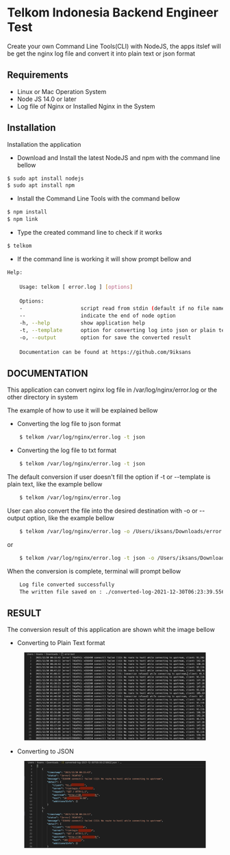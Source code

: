 # Telkom Indonesia Backend Engineer Test 

Create your own Command Line Tools(CLI) with NodeJS,
the apps itslef will be get the nginx log file and convert it into plain text or json format

## Requirements
- Linux or Mac Operation System
- Node JS 14.0 or later
- Log file of Nginx or Installed Nginx in the System

## Installation
Installation the application

- Download and Install the latest NodeJS and npm with the command line bellow
```bash
$ sudo apt install nodejs
$ sudo apt install npm
```

- Install the Command Line Tools with the command bellow

```bash
$ npm install
$ npm link
```

- Type the created command line to check if it works
```bash
$ telkom
```
- If the command line is working it will show prompt bellow and

```bash
Help:

    Usage: telkom [ error.log ] [options] 

    Options:
    -                   script read from stdin (default if no file name is provided, interactive mode if a tty)
    --                  indicate the end of node option
    -h, --help          show application help
    -t, --template      option for converting log into json or plain text, if empty the default is plain text
    -o, --output        option for save the converted result

    Documentation can be found at https://github.com/9iksans
```

## DOCUMENTATION

This application can convert nginx log file in /var/log/nginx/error.log or the other directory in system

The example of how to use it will be explained bellow

- Converting the log file to json format
```bash
    $ telkom /var/log/nginx/error.log -t json
```

- Converting the log file to txt format
```bash
    $ telkom /var/log/nginx/error.log -t json
```

The default conversion if user doesn't fill the option if -t or --template is plain text, like the example bellow

```bash
    $ telkom /var/log/nginx/error.log 
```

User can also convert the file into the desired destination with -o or --output option, like the example bellow


```bash
    $ telkom /var/log/nginx/error.log -o /Users/iksans/Downloads/error.text
```
or 

```bash
    $ telkom /var/log/nginx/error.log -t json -o /Users/iksans/Downloads/error.json
```

When the conversion is complete, terminal will prompt bellow

```bash
    Log file converted successfully
    The written file saved on : ./converted-log-2021-12-30T06:23:39.556Z.json
```


## RESULT
The conversion result of this application are shown whit the image bellow

- Converting to Plain Text format
<figure>
   <center><img src="doc/plain.png"/></center>
</figure>

- Converting to JSON
<figure>
   <center><img src="doc/json.png"/></center>
</figure>
 
 